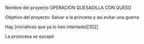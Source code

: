 Nombre del proyecto
OPERACIÓN QUESADILLA CON QUESO

Objetivo del proyecto: 
Salvar a la princesa y así evitar una guerra

Hay [iniciativas que ya lo han intentado][1][2]
 
La proincesa se escapó


